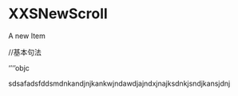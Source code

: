 # XXSNewScroll
A new Item

//基本句法

‘’‘’objc


sdsafadsfddsmdnkandjnjkankwjndawdjajndxjnajksdnkjsndjkansjdnj
